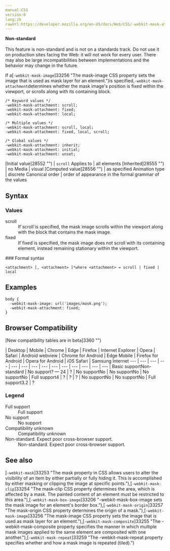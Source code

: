 ```yaml
---
manual:CSS
version:0
lang:zh
rawUrl:https://developer.mozilla.org/en-US/docs/Web/CSS/-webkit-mask-attachment
---
```






**Non-standard**<br></br>This feature is non-standard and is not on a standards track. Do not use it on production sites facing the Web: it will not work for every user. There may also be large incompatibilities between implementations and the behavior may change in the future.





If a[`-webkit-mask-image`]33256 "The mask-image CSS property sets the image that is used as mask layer for an element.")is specified,`-webkit-mask-attachment`determines whether the mask image&#39;s position is fixed within the viewport, or scrolls along with its containing block.


```
/* Keyword values */
-webkit-mask-attachment: scroll;
-webkit-mask-attachment: fixed;
-webkit-mask-attachment: local;

/* Multiple values */
-webkit-mask-attachment: scroll, local;
-webkit-mask-attachment: fixed, local, scroll;

/* Global values */
-webkit-mask-attachment: inherit;
-webkit-mask-attachment: initial;
-webkit-mask-attachment: unset;
```

[Initial value]28552 "") | `scroll` 
Applies to | all elements 
[Inherited]28555 "") | no 
Media | visual 
[Computed value]28556 "") | as specified 
Animation type | discrete 
Canonical order | order of appearance in the formal grammar of the values 


## Syntax<a name="Syntax"></a>

### Values<a name="Values"></a>
<dl><dt id=''>scroll</dt><dd>If`scroll`is specified, the mask image scrolls within the viewport along with the block that contains the mask image.</dd><dt id=''>fixed</dt><dd>If`fixed`is specified, the mask image does not scroll with its containing element, instead remaining stationary within the viewport.</dd></dl>
### Formal syntax<a name="Formal_syntax"></a>

```
<attachment> [, <attachment> ]*where <attachment> = scroll | fixed | local
```

## Examples<a name="Examples"></a>

```
body {
  -webkit-mask-image: url('images/mask.png');
  -webkit-mask-attachment: fixed;
}
```

## Browser Compatibility<a name="Browser_Compatibility"></a>
[New compatibility tables are in beta<i></i>]3360 "")

 | <abbr>Desktop<i></i></abbr> | <abbr>Mobile<i></i></abbr> 
 | <abbr>Chrome<i></i></abbr> | <abbr>Edge<i></i></abbr> | <abbr>Firefox<i></i></abbr> | <abbr>Internet Explorer<i></i></abbr> | <abbr>Opera<i></i></abbr> | <abbr>Safari<i></i></abbr> | <abbr>Android webview<i></i></abbr> | <abbr>Chrome for Android<i></i></abbr> | <abbr>Edge Mobile<i></i></abbr> | <abbr>Firefox for Android<i></i></abbr> | <abbr>Opera for Android<i></i></abbr> | <abbr>iOS Safari<i></i></abbr> | <abbr>Samsung Internet<i></i></abbr> 
 ---  |  ---  |  ---  |  ---  |  ---  |  ---  |  ---  |  ---  |  ---  |  ---  |  ---  |  ---  |  ---  |  ---  | 
Basic support<abbr>Non-standard<i></i></abbr> | <abbr>No support</abbr>? — 24 | <abbr>?</abbr> | <abbr>No support</abbr>No | <abbr>No support</abbr>No | <abbr>No support</abbr>No | <abbr>Full support</abbr>4 | <abbr>?</abbr> | <abbr>?</abbr> | <abbr>?</abbr> | <abbr>No support</abbr>No | <abbr>No support</abbr>No | <abbr>Full support</abbr>3.2 | <abbr>?</abbr> 


### Legend<a name="Legend"></a>
<dl><dt id=''><abbr>Full support</abbr></dt><dd>Full support</dd><dt id=''><abbr>No support</abbr></dt><dd>No support</dd><dt id=''><abbr>Compatibility unknown</abbr></dt><dd>Compatibility unknown</dd><dt id=''><abbr>Non-standard. Expect poor cross-browser support.<i></i></abbr></dt><dd>Non-standard. Expect poor cross-browser support.</dd></dl>

## See also<a name="See_also"></a>


[`-webkit-mask`]33253 "The mask property in CSS allows users to alter the visibility of an item by either partially or fully hiding it. This is accomplished by either masking or clipping the image at specific points."),[`-webkit-mask-clip`]33254 "The mask-clip CSS property determines the area, which is affected by a mask. The painted content of an element must be restricted to this area."),[`-webkit-mask-box-image`]33206 "-webkit-mask-box-image sets the mask image for an element's border box."),[`-webkit-mask-origin`]33257 "The mask-origin CSS property determines the origin of a mask."),[`-webkit-mask-image`]33256 "The mask-image CSS property sets the image that is used as mask layer for an element."),[`-webkit-mask-composite`]33255 "The -webkit-mask-composite property specifies the manner in which multiple mask images applied to the same element are composited with one another."),[`-webkit-mask-repeat`]33259 "The -webkit-mask-repeat property specifies whether and how a mask image is repeated (tiled).")




